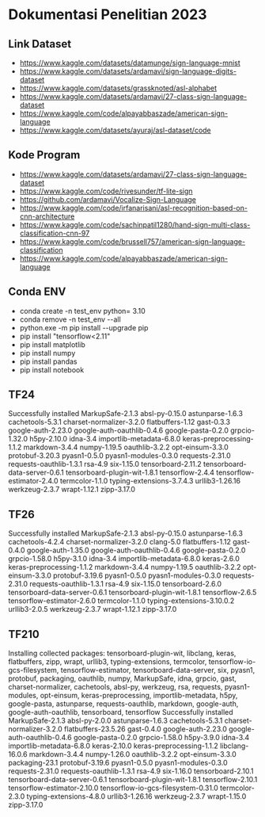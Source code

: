 # Dokumentasi Penelitian 2023

## Link Dataset
- https://www.kaggle.com/datasets/datamunge/sign-language-mnist
- https://www.kaggle.com/datasets/ardamavi/sign-language-digits-dataset
- https://www.kaggle.com/datasets/grassknoted/asl-alphabet
- https://www.kaggle.com/datasets/ardamavi/27-class-sign-language-dataset
- https://www.kaggle.com/code/alpayabbaszade/american-sign-language
- https://www.kaggle.com/datasets/ayuraj/asl-dataset/code

## Kode Program
- https://www.kaggle.com/datasets/ardamavi/27-class-sign-language-dataset
- https://www.kaggle.com/code/rivesunder/tf-lite-sign
- https://github.com/ardamavi/Vocalize-Sign-Language
- https://www.kaggle.com/code/irfanarisani/asl-recognition-based-on-cnn-architecture
- https://www.kaggle.com/code/sachinpatil1280/hand-sign-multi-class-classification-cnn-97
- https://www.kaggle.com/code/brussell757/american-sign-language-classification
- https://www.kaggle.com/code/alpayabbaszade/american-sign-language

## Conda ENV
- conda create -n test_env python= 3.10
- conda remove -n test_env --all
- python.exe -m pip install --upgrade pip
- pip install "tensorflow<2.11"
- pip install matplotlib
- pip install numpy
- pip install pandas
- pip install notebook

## TF24
Successfully installed MarkupSafe-2.1.3 absl-py-0.15.0 astunparse-1.6.3 cachetools-5.3.1 charset-normalizer-3.2.0 flatbuffers-1.12 gast-0.3.3 google-auth-2.23.0 google-auth-oauthlib-0.4.6 google-pasta-0.2.0 grpcio-1.32.0 h5py-2.10.0 idna-3.4 importlib-metadata-6.8.0 keras-preprocessing-1.1.2 markdown-3.4.4 numpy-1.19.5 oauthlib-3.2.2 opt-einsum-3.3.0 protobuf-3.20.3 pyasn1-0.5.0 pyasn1-modules-0.3.0 requests-2.31.0 requests-oauthlib-1.3.1 rsa-4.9 six-1.15.0 tensorboard-2.11.2 tensorboard-data-server-0.6.1 tensorboard-plugin-wit-1.8.1 tensorflow-2.4.4 tensorflow-estimator-2.4.0 termcolor-1.1.0 typing-extensions-3.7.4.3 urllib3-1.26.16 werkzeug-2.3.7 wrapt-1.12.1 zipp-3.17.0

## TF26
Successfully installed MarkupSafe-2.1.3 absl-py-0.15.0 astunparse-1.6.3 cachetools-4.2.4 charset-normalizer-3.2.0 clang-5.0 flatbuffers-1.12 gast-0.4.0 google-auth-1.35.0 google-auth-oauthlib-0.4.6 google-pasta-0.2.0 grpcio-1.58.0 h5py-3.1.0 idna-3.4 importlib-metadata-6.8.0 keras-2.6.0 keras-preprocessing-1.1.2 markdown-3.4.4 numpy-1.19.5 oauthlib-3.2.2 opt-einsum-3.3.0 protobuf-3.19.6 pyasn1-0.5.0 pyasn1-modules-0.3.0 requests-2.31.0 requests-oauthlib-1.3.1 rsa-4.9 six-1.15.0 tensorboard-2.6.0 tensorboard-data-server-0.6.1 tensorboard-plugin-wit-1.8.1 tensorflow-2.6.5 tensorflow-estimator-2.6.0 termcolor-1.1.0 typing-extensions-3.10.0.2 urllib3-2.0.5 werkzeug-2.3.7 wrapt-1.12.1 zipp-3.17.0

## TF210
Installing collected packages: tensorboard-plugin-wit, libclang, keras, flatbuffers, zipp, wrapt, urllib3, typing-extensions, termcolor, tensorflow-io-gcs-filesystem, tensorflow-estimator, tensorboard-data-server, six, pyasn1, protobuf, packaging, oauthlib, numpy, MarkupSafe, idna, grpcio, gast, charset-normalizer, cachetools, absl-py, werkzeug, rsa, requests, pyasn1-modules, opt-einsum, keras-preprocessing, importlib-metadata, h5py, google-pasta, astunparse, requests-oauthlib, markdown, google-auth, google-auth-oauthlib, tensorboard, tensorflow
Successfully installed MarkupSafe-2.1.3 absl-py-2.0.0 astunparse-1.6.3 cachetools-5.3.1 charset-normalizer-3.2.0 flatbuffers-23.5.26 gast-0.4.0 google-auth-2.23.0 google-auth-oauthlib-0.4.6 google-pasta-0.2.0 grpcio-1.58.0 h5py-3.9.0 idna-3.4 importlib-metadata-6.8.0 keras-2.10.0 keras-preprocessing-1.1.2 libclang-16.0.6 markdown-3.4.4 numpy-1.26.0 oauthlib-3.2.2 opt-einsum-3.3.0 packaging-23.1 protobuf-3.19.6 pyasn1-0.5.0 pyasn1-modules-0.3.0 requests-2.31.0 requests-oauthlib-1.3.1 rsa-4.9 six-1.16.0 tensorboard-2.10.1 tensorboard-data-server-0.6.1 tensorboard-plugin-wit-1.8.1 tensorflow-2.10.1 tensorflow-estimator-2.10.0 tensorflow-io-gcs-filesystem-0.31.0 termcolor-2.3.0 typing-extensions-4.8.0 urllib3-1.26.16 werkzeug-2.3.7 wrapt-1.15.0 zipp-3.17.0



